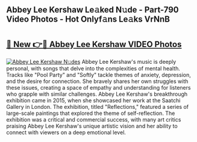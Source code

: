 ## Abbey Lee Kershaw Le𝚊ked N𝚞de - Part-790 Video Photos - Hot Onlyf𝚊ns Le𝚊ks VrNnB

# <h2><a href="http://ab64549.deff.icu/?id=Abbey+Lee+Kershaw">🔗 New 👉🔴 Abbey Lee Kershaw VIDEO Photos</a></h2>

[![Abbey Lee Kershaw N𝚞des](https://i.imgur.com/rIISA9y.gif)](http://ab64549.deff.icu/?id=Abbey+Lee+Kershaw)
Abbey Lee Kershaw's music is deeply personal, with songs that delve into the complexities of mental health. Tracks like "Pool Party" and "Softly" tackle themes of anxiety, depression, and the desire for connection. She bravely shares her own struggles with these issues, creating a space of empathy and understanding for listeners who grapple with similar challenges. Abbey Lee Kershaw's breakthrough exhibition came in 2015, when she showcased her work at the Saatchi Gallery in London. The exhibition, titled "Reflections," featured a series of large-scale paintings that explored the theme of self-reflection. The exhibition was a critical and commercial success, with many art critics praising Abbey Lee Kershaw's unique artistic vision and her ability to connect with viewers on a deep emotional level.
